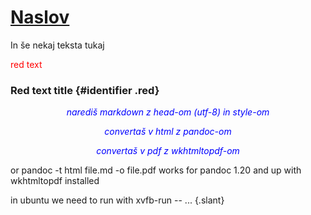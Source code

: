 <head>
<meta charset="utf-8">
</head>

<style>
h1 {text-decoration: underline}
.red {color: #ff0000}
.center {text-align: center}
.slant {font-style: italic}
.blue {color: #0000ff}
</style>

# Naslov

In še nekaj teksta tukaj

<p class="red">red text</p>

### Red text title {#identifier .red}


<div class="center slant blue">
narediš markdown z head-om (utf-8) in style-om

convertaš v html z pandoc-om

convertaš v pdf z wkhtmltopdf-om
</div>

or pandoc -t html file.md -o file.pdf
works for pandoc 1.20 and up with wkhtmltopdf installed

in ubuntu we need to run with xvfb-run -- ... {.slant}
